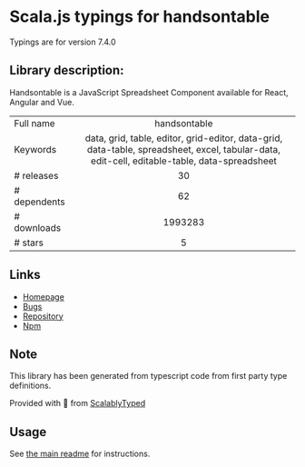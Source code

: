 
# Scala.js typings for handsontable

Typings are for version 7.4.0

## Library description:
Handsontable is a JavaScript Spreadsheet Component available for React, Angular and Vue.

|                    |                 |
| ------------------ | :-------------: |
| Full name          | handsontable |
| Keywords           | data, grid, table, editor, grid-editor, data-grid, data-table, spreadsheet, excel, tabular-data, edit-cell, editable-table, data-spreadsheet |
| # releases         | 30 |
| # dependents       | 62 |
| # downloads        | 1993283 |
| # stars            | 5 |

## Links
- [Homepage](https://handsontable.com/)
- [Bugs](https://github.com/handsontable/handsontable/issues)
- [Repository](https://github.com/handsontable/handsontable)
- [Npm](https://www.npmjs.com/package/handsontable)
    


## Note
This library has been generated from typescript code from first party type definitions.

Provided with :purple_heart: from [ScalablyTyped](https://github.com/oyvindberg/ScalablyTyped)

## Usage
See [the main readme](../../readme.md) for instructions.


